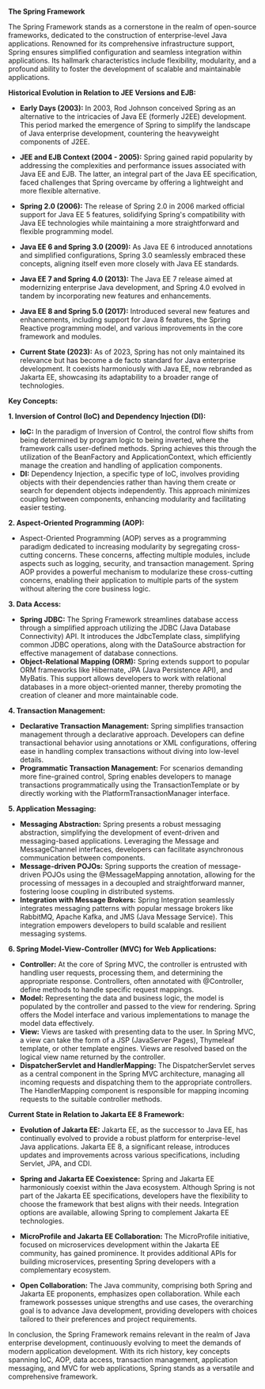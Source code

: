 **The Spring Framework**

The Spring Framework stands as a cornerstone in the realm of open-source frameworks, dedicated to the construction of enterprise-level Java applications. Renowned for its comprehensive infrastructure support, Spring ensures simplified configuration and seamless integration within applications. Its hallmark characteristics include flexibility, modularity, and a profound ability to foster the development of scalable and maintainable applications.

**Historical Evolution in Relation to JEE Versions and EJB:**
- **Early Days (2003):** In 2003, Rod Johnson conceived Spring as an alternative to the intricacies of Java EE (formerly J2EE) development. This period marked the emergence of Spring to simplify the landscape of Java enterprise development, countering the heavyweight components of J2EE.

- **JEE and EJB Context (2004 - 2005):** Spring gained rapid popularity by addressing the complexities and performance issues associated with Java EE and EJB. The latter, an integral part of the Java EE specification, faced challenges that Spring overcame by offering a lightweight and more flexible alternative.

- **Spring 2.0 (2006):** The release of Spring 2.0 in 2006 marked official support for Java EE 5 features, solidifying Spring's compatibility with Java EE technologies while maintaining a more straightforward and flexible programming model.

- **Java EE 6 and Spring 3.0 (2009):** As Java EE 6 introduced annotations and simplified configurations, Spring 3.0 seamlessly embraced these concepts, aligning itself even more closely with Java EE standards.

- **Java EE 7 and Spring 4.0 (2013):** The Java EE 7 release aimed at modernizing enterprise Java development, and Spring 4.0 evolved in tandem by incorporating new features and enhancements.

- **Java EE 8 and Spring 5.0 (2017):** Introduced several new features and enhancements, including support for Java 8 features, the Spring Reactive programming model, and various improvements in the core framework and modules.

- **Current State (2023):** As of 2023, Spring has not only maintained its relevance but has become a de facto standard for Java enterprise development. It coexists harmoniously with Java EE, now rebranded as Jakarta EE, showcasing its adaptability to a broader range of technologies.

**Key Concepts:**

**1. Inversion of Control (IoC) and Dependency Injection (DI):**
   - **IoC:** In the paradigm of Inversion of Control, the control flow shifts from being determined by program logic to being inverted, where the framework calls user-defined methods. Spring achieves this through the utilization of the BeanFactory and ApplicationContext, which efficiently manage the creation and handling of application components.
   - **DI:** Dependency Injection, a specific type of IoC, involves providing objects with their dependencies rather than having them create or search for dependent objects independently. This approach minimizes coupling between components, enhancing modularity and facilitating easier testing.

**2. Aspect-Oriented Programming (AOP):**
   - Aspect-Oriented Programming (AOP) serves as a programming paradigm dedicated to increasing modularity by segregating cross-cutting concerns. These concerns, affecting multiple modules, include aspects such as logging, security, and transaction management. Spring AOP provides a powerful mechanism to modularize these cross-cutting concerns, enabling their application to multiple parts of the system without altering the core business logic.

**3. Data Access:**
   - **Spring JDBC:** The Spring Framework streamlines database access through a simplified approach utilizing the JDBC (Java Database Connectivity) API. It introduces the JdbcTemplate class, simplifying common JDBC operations, along with the DataSource abstraction for effective management of database connections.
   - **Object-Relational Mapping (ORM):** Spring extends support to popular ORM frameworks like Hibernate, JPA (Java Persistence API), and MyBatis. This support allows developers to work with relational databases in a more object-oriented manner, thereby promoting the creation of cleaner and more maintainable code.

**4. Transaction Management:**
   - **Declarative Transaction Management:** Spring simplifies transaction management through a declarative approach. Developers can define transactional behavior using annotations or XML configurations, offering ease in handling complex transactions without diving into low-level details.
   - **Programmatic Transaction Management:** For scenarios demanding more fine-grained control, Spring enables developers to manage transactions programmatically using the TransactionTemplate or by directly working with the PlatformTransactionManager interface.

**5. Application Messaging:**
   - **Messaging Abstraction:** Spring presents a robust messaging abstraction, simplifying the development of event-driven and messaging-based applications. Leveraging the Message and MessageChannel interfaces, developers can facilitate asynchronous communication between components.
   - **Message-driven POJOs:** Spring supports the creation of message-driven POJOs using the @MessageMapping annotation, allowing for the processing of messages in a decoupled and straightforward manner, fostering loose coupling in distributed systems.
   - **Integration with Message Brokers:** Spring Integration seamlessly integrates messaging patterns with popular message brokers like RabbitMQ, Apache Kafka, and JMS (Java Message Service). This integration empowers developers to build scalable and resilient messaging systems.

**6. Spring Model-View-Controller (MVC) for Web Applications:**
   - **Controller:** At the core of Spring MVC, the controller is entrusted with handling user requests, processing them, and determining the appropriate response. Controllers, often annotated with @Controller, define methods to handle specific request mappings.
   - **Model:** Representing the data and business logic, the model is populated by the controller and passed to the view for rendering. Spring offers the Model interface and various implementations to manage the model data effectively.
   - **View:** Views are tasked with presenting data to the user. In Spring MVC, a view can take the form of a JSP (JavaServer Pages), Thymeleaf template, or other template engines. Views are resolved based on the logical view name returned by the controller.
   - **DispatcherServlet and HandlerMapping:** The DispatcherServlet serves as a central component in the Spring MVC architecture, managing all incoming requests and dispatching them to the appropriate controllers. The HandlerMapping component is responsible for mapping incoming requests to the suitable controller methods.

**Current State in Relation to Jakarta EE 8 Framework:**
   - **Evolution of Jakarta EE:** Jakarta EE, as the successor to Java EE, has continually evolved to provide a robust platform for enterprise-level Java applications. Jakarta EE 8, a significant release, introduces updates and improvements across various specifications, including Servlet, JPA, and CDI.
   - **Spring and Jakarta EE Coexistence:** Spring and Jakarta EE harmoniously coexist within the Java ecosystem. Although Spring is not part of the Jakarta EE specifications, developers have the flexibility to choose the framework that best aligns with their needs. Integration options are available, allowing Spring to complement Jakarta EE technologies.

   - **MicroProfile and Jakarta EE Collaboration:** The MicroProfile initiative, focused on microservices development within the Jakarta EE community, has gained prominence. It provides additional APIs for building microservices, presenting Spring developers with a complementary ecosystem.

   - **Open Collaboration:** The Java community, comprising both Spring and Jakarta EE proponents, emphasizes open collaboration. While each framework possesses unique strengths and use cases, the overarching goal is to advance Java development, providing developers with choices tailored to their preferences and project requirements.

In conclusion, the Spring Framework remains relevant in the realm of Java enterprise development, continuously evolving to meet the demands of modern application development. With its rich history, key concepts spanning IoC, AOP, data access, transaction management, application messaging, and MVC for web applications, Spring stands as a versatile and comprehensive framework.